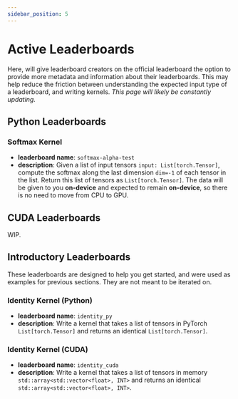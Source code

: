 ```yaml
---
sidebar_position: 5
---
```


# Active Leaderboards
Here, will give leaderboard creators on the official leaderboard the option to provide more metadata and information
about their leaderboards. This may help reduce the friction between understanding the expected input
type of a leaderboard, and writing kernels. *This page will likely be constantly updating.*


## Python Leaderboards

### Softmax Kernel
* **leaderboard name**: `softmax-alpha-test`
* **description**: Given a list of input tensors `input: List[torch.Tensor]`, compute the softmax along the last
dimension `dim=-1` of each tensor in the list. Return this list of tensors as `List[torch.Tensor]`.
The data will be given to you **on-device** and expected to remain **on-device**, so there is no need to move from CPU to GPU.

## CUDA Leaderboards
WIP.

## Introductory Leaderboards
These leaderboards are designed to help you get started, and were used as examples for previous
sections. They are not meant to be iterated on.
### Identity Kernel (Python)
* **leaderboard name**: `identity_py`
* **description**: Write a kernel that takes a list of tensors in PyTorch `List[torch.Tensor]` and returns an identical `List[torch.Tensor]`.

### Identity Kernel (CUDA)
* **leaderboard name**: `identity_cuda`
* **description**: Write a kernel that takes a list of tensors in memory `std::array<std::vector<float>, INT>` and returns an identical `std::array<std::vector<float>, INT>`.
